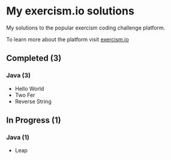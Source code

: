# My exercism.io solutions

My solutions to the popular exercism coding challenge platform.

To learn more about the platform visit [exercism.io](https://exercism.io/)

## Completed (3)

### Java (3)

- Hello World
- Two Fer
- Reverse String


## In Progress (1)

### Java (1)

- Leap

